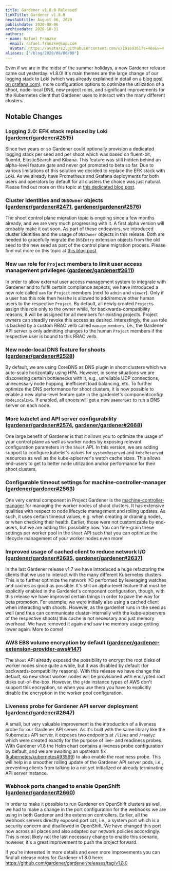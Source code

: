 ```yaml
---
title: Gardener v1.8.0 Released
linkTitle: Gardener v1.8.0
newsSubtitle: August 06, 2020
publishdate: 2020-08-06
archivedate: 2020-10-31
authors:
- name: Rafael Franzke
  email: rafael.franzke@sap.com
  avatar: https://avatars2.githubusercontent.com/u/19169361?s=460&v=4
aliases: ["/blog/2020/08/06/00"]
---
```


Even if we are in the midst of the summer holidays, a new Gardener release came out yesterday: v1.8.0! It's main themes are the large change of our logging stack to Loki (which was already explained in detail on a [blog post on grafana.com](https://grafana.com/blog/2020/07/15/gardener-saps-kubernetes-as-a-service-open-source-project-is-moving-its-logging-stack-to-loki/)), more configuration options to optimize the utilization of a shoot, node-local DNS, new project roles, and significant improvements for the Kubernetes client that Gardener uses to interact with the many different clusters.

## Notable Changes

### Logging 2.0: EFK stack replaced by Loki ([gardener/gardener#2515](https://github.com/gardener/gardener/pull/2515))

Since two years or so Gardener could optionally provision a dedicated logging stack per seed and per shoot which was based on fluent-bit, fluentd, ElasticSearch and Kibana. This feature was still hidden behind an alpha-level feature gate and never got promoted to beta so far. Due to various limitations of this solution we decided to replace the EFK stack with Loki. As we already have Prometheus and Grafana deployments for both users and operators by default for all clusters the choice was just natural.
Please find out more on this topic at [this dedicated blog post](https://grafana.com/blog/2020/07/15/gardener-saps-kubernetes-as-a-service-open-source-project-is-moving-its-logging-stack-to-loki/).

### Cluster identities and `DNSOwner` objects ([gardener/gardener#2471](https://github.com/gardener/gardener/pull/2471), [gardener/gardener#2576](https://github.com/gardener/gardener/pull/2576))

The shoot control plane migration topic is ongoing since a few months already, and we are very much progressing with it. A first alpha version will probably make it out soon. As part of these endeavors, we introduced cluster identities and the usage of `DNSOwner` objects in this release. Both are needed to gracefully migrate the `DNSEntry` extension objects from the old seed to the new seed as part of the control plane migration process.
Please find out more on this topic at [this blog post](https://kubernetes.io/blog/2019/12/02/gardener-project-update/#control-plane-migration-between-seed-clusters).

### New `uam` role for `Project` members to limit user access management privileges ([gardener/gardener#2611](https://github.com/gardener/gardener/pull/2611))

In order to allow external user access management system to integrate with Gardener and to fulfil certain compliance aspects, we have introduced a new role called `uam` for `Project` members (next to `admin` and `viewer`). Only if a user has this role then he/she is allowed to add/remove other human users to the respective `Project`. By default, all newly created `Project`s assign this role only to the owner while, for backwards-compatibility reasons, it will be assigned for all members for existing projects. Project owners can steadily revoke this access as desired.
Interestingly, the `uam` role is backed by a custom RBAC verb called `manage-members`, i.e., the Gardener API server is only admitting changes to the human `Project` members if the respective user is bound to this RBAC verb.

### New node-local DNS feature for shoots ([gardener/gardener#2528](https://github.com/gardener/gardener/pull/2528))

By default, we are using CoreDNS as DNS plugin in shoot clusters which we auto-scale horizontally using HPA. However, in some situations we are discovering certain bottlenecks with it, e.g., unreliable UDP connections, unnecessary node hopping, inefficient load balancing, etc.
To further optimize the DNS performance for shoot clusters, it is now possible to enable a new alpha-level feature gate in the gardenlet's componentconfig: `NodeLocalDNS`. If enabled, all shoots will get a new `DaemonSet` to run a DNS server on each node.

### More kubelet and API server configurability ([gardener/gardener#2574](https://github.com/gardener/gardener/pull/2574), [gardener/gardener#2668](https://github.com/gardener/gardener/pull/2668))

One large benefit of Gardener is that it allows you to optimize the usage of your control plane as well as worker nodes by exposing relevant configuration parameters in the `Shoot` API.
In this version, we are adding support to configure kubelet's values for `systemReserved` and `kubeReserved` resources as well as the kube-apiserver's watch cache sizes.
This allows end-users to get to better node utilization and/or performance for their shoot clusters.

### Configurable timeout settings for machine-controller-manager ([gardener/gardener#2563](https://github.com/gardener/gardener/pull/2563))

One very central component in Project Gardener is the [machine-controller-manager](https://github.com/gardener/machine-controller-manager) for managing the worker nodes of shoot clusters. It has extensive qualities with respect to node lifecycle management and rolling updates. As such, it uses certain timeout values, e.g. when creating or draining nodes, or when checking their health.
Earlier, those were not customizable by end-users, but we are adding this possibility now. You can fine-grain these settings per worker pool in the `Shoot` API such that you can optimize the lifecycle management of your worker nodes even more!

### Improved usage of cached client to reduce network I/O ([gardener/gardener#2635](https://github.com/gardener/gardener/pull/2635), [gardener/gardener#2637](https://github.com/gardener/gardener/pull/2637))

In the last Gardener release v1.7 we have introduced a huge refactoring the clients that we use to interact with the many different Kubernetes clusters. This is to further optimize the network I/O performed by leveraging watches and caches as good as possible. It's still an alpha-level feature that must be explicitly enabled in the Gardenlet's component configuration, though, with this release we have improved certain things in order to pave the way for beta promotion. For example, we were initially also using a cached client when interacting with shoots. However, as the gardenlet runs in the seed as well (and thus can communicate cluster-internally with the kube-apiservers of the respective shoots) this cache is not necessary and just memory overhead. We have removed it again and saw the memory usage getting lower again. More to come!

### AWS EBS volume encryption by default ([gardener/gardener-extension-provider-aws#147](https://github.com/gardener/gardener-extension-provider-aws/pull/147))

The `Shoot` API already exposed the possibility to encrypt the root disks of worker nodes since quite a while, but it was disabled by default (for backwards-compatibility reasons). With this release we have change this default, so new shoot worker nodes will be provisioned with encrypted root disks out-of-the-box. However, the `g4dn` instance types of AWS don't support this encryption, so when you use them you have to explicitly disable the encryption in the worker pool configuration.

### Liveness probe for Gardener API server deployment ([gardener/gardener#2647](https://github.com/gardener/gardener/pull/2647))

A small, but very valuable improvement is the introduction of a liveness probe for our Gardener API server. As it's built with the same library like the Kubernetes API server, it exposes two endpoints at `/livez` and `/readyz` which were created exactly for the purpose of live- and readiness probes.
With Gardener v1.8 the Helm chart contains a liveness probe configuration by default, and we are awaiting an upstream fix ([kubernetes/kubernetes#93599](https://github.com/kubernetes/kubernetes/issues/93599)) to also enable the readiness probe. This will help in a smoother rolling update of the Gardener API server pods, i.e., preventing clients from talking to a not yet initialized or already terminating API server instance.

### Webhook ports changed to enable OpenShift ([gardener/gardener#2660](https://github.com/gardener/gardener/pull/2660))

In order to make it possible to run Gardener on OpenShift clusters as well, we had to make a change in the port configuration for the webhooks we are using in both Gardener and the extension controllers. Earlier, all the webhook servers directly exposed port `443`, i.e., a system port which is a security concern and disallowed in OpenShift. We have changed this port now across all places and also adapted our network policies accordingly. This is most likely not the last necessary change to enable this scenario, however, it's a great improvement to push the project forward.

If you're interested in more details and even more improvements you can find all release notes for Gardener v1.8.0 here: https://github.com/gardener/gardener/releases/tag/v1.8.0
